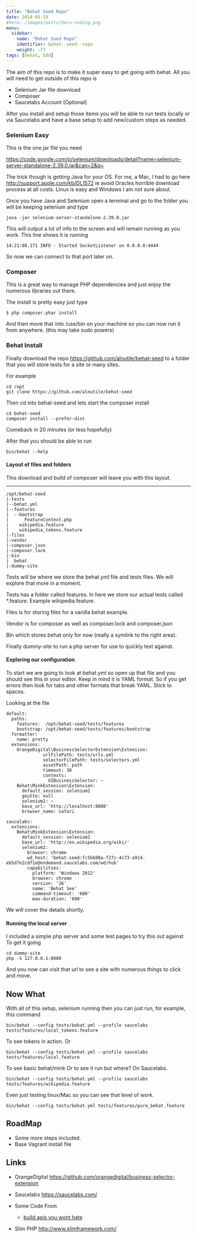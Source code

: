 ```yaml
---
title: "Behat Seed Repo"
date: 2014-05-19
#hero: /images/posts/hero-coding.png
menu:
  sidebar:
    name: "Behat Seed Repo"
    identifier: behat--seed--repo
    weight: -77
tags: [behat, bdd]
---
```


The aim of this repo is to make it super easy to get going with behat. All you will need to get outside of this repo is

  * Selenium Jar file download
  * Composer
  * Saucelabs Account (Optional)
  
After you install and setup those items you will be able to run tests locally or via Saucelabs and have a base setup to add new/custom steps as needed.

### Selenium Easy

This is the one jar file you need

https://code.google.com/p/selenium/downloads/detail?name=selenium-server-standalone-2.39.0.jar&can=2&q=

The trick though is getting Java for your OS. For me, a Mac, I had to go here http://support.apple.com/kb/DL1572 ie avoid Oracles horrible download process at all costs. Linux is easy and Windows I am not sure about.

Once you have Java and Selenium open a terminal and go to the folder you will be keeping selenium and type

~~~
java -jar selenium-server-standalone-2.39.0.jar
~~~

This will output a lot of info to the screen and will remain running as you work. This line shows it is running

~~~
14:21:08.171 INFO - Started SocketListener on 0.0.0.0:4444
~~~

So now we can connect to that port later on.


### Composer

This is a great way to manage PHP dependencies and just enjoy the numerous libraries out there.

The install is pretty easy just type 

~~~
$ php composer.phar install
~~~

And then move that into /use/bin on your machine so you can now run it from anywhere. (this may take sudo powers)

### Behat Install

Finally download the repo https://github.com/alnutile/behat-seed
to a folder that you will store tests for a site or many sites.

For example

~~~
cd /opt
git clone https://github.com/alnutile/behat-seed
~~~

Then cd into behat-seed and lets start the composer install

~~~
cd behat-seed
composer install --prefer-dist
~~~

Comeback in 20 minutes (or less hopefully)

After that you should be able to run 

~~~
bin/behat --help
~~~

#### Layout of files and folders

This download and build of composer will leave you with this layout. 

****

~~~
/opt/behat-seed
|-tests
|--behat.yml
|--features
|  --bootstrap
|      FeatureContext.php
|    wikipedia.feature
|    wikipedia_tokens.feature
|-files
|-vendor
|-composer.json
|-composer.lock
|-bin
|  behat
|-dummy-site
~~~

Tests will be where we store the behat.yml file and tests files. We will explore that more in a moment.

Tests has a folder called features. In here we store our actual tests called *.feature. Example wikipedia.feature. 

Files is for storing files for a vanilla behat example.

Vendor is for composer as well as composer.lock and composer.json

Bin which stores behat only for now (really a symlink to the right area).

Finally dummy-site to run a php server for use to quickly test against.


#### Exploring our configuration

To start we are going to look at behat.yml so open up that file and you should see this in your editor. Keep in mind it is YAML format. So if you get errors then look for tabs and other formats that break YAML. Stick to spaces. 

Looking at the file

~~~
default:
  paths:
    features:  /opt/behat-seed/tests/features
    bootstrap: /opt/behat-seed/tests/features/bootstrap
  formatter:
    name: pretty
  extensions:
    OrangeDigital\BusinessSelectorExtension\Extension:
              urlFilePath: tests/urls.yml
              selectorFilePath: tests/selectors.yml
              assetPath: path
              timeout: 30
              contexts:
                UIBusinessSelector: ~
    Behat\MinkExtension\Extension:
      default_session: selenium2
      goutte: null
      selenium2: ~
      base_url: 'http://localhost:8080'
      browser_name: safari

saucelabs:
  extensions:
    Behat\MinkExtension\Extension:
      default_session: selenium2
      base_url: 'http://en.wikipedia.org/wiki/'
      selenium2:
        browser: chrome
        wd_host: 'behat-seed:fc5b688a-f27c-4c73-a914-eb5d7e2cdf1e@ondemand.saucelabs.com/wd/hub'
        capabilities:
          platform: 'Windows 2012'
          browser: chrome
          version: '26'
          name: 'Behat See'
          command-timeout: '600'
          max-duration: '600'

~~~

We will cover the details shortly. 

#### Running the local server

I included a simple php server and some test pages to try this out against
To get it going

~~~
cd dummy-site
php -S 127.0.0.1:8080
~~~

And you now can visit that url to see a site with numerous things to click and move.

## Now What

With all of this setup, selenium running then you can just run, for example, this command

~~~
bin/behat --config tests/behat.yml --profile saucelabs tests/features/local_tokens.feature
~~~

To see tokens in action. Or

~~~
bin/behat --config tests/behat.yml --profile saucelabs tests/features/local.feature
~~~

To see basic behat/mink Or to see it run but where? On Saucelabs.

~~~
bin/behat --config tests/behat.yml --profile saucelabs tests/features/wikipedia.feature
~~~

Even just testing linux/Mac so you can see that level of work.

~~~
bin/behat --config tests/behat.yml tests/features/pure_behat.feature
~~~

## RoadMap

  * Some more steps included. 
  * Base Vagrant install file

## Links

 * OrangeDigital https://github.com/orangedigital/business-selector-extension

 * Saucelabs https://saucelabs.com/

 * Some Code From 
   * [build apis you wont hate](https://github.com/philsturgeon/build-apis-you-wont-hate/blob/master/chapter8/app/tests/behat/features/bootstrap/FeatureContext.php)
 
 * Slim PHP http://www.slimframework.com/
 